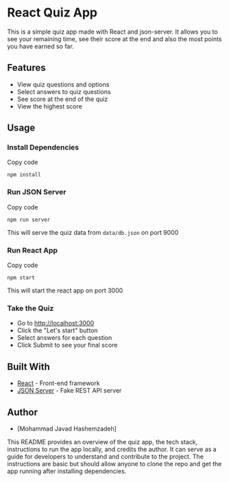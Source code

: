 # React Quiz App

This is a simple quiz app made with React and json-server. It allows you to see your remaining time, see their score at the end and also the most points you have earned so far.

## Features

-   View quiz questions and options
-   Select answers to quiz questions
-   See score at the end of the quiz
-    View the highest score

## Usage

### Install Dependencies

Copy code

`npm install`

### Run JSON Server

Copy code

`npm run server`

This will serve the quiz data from `data/db.json` on port 9000

### Run React App

Copy code

`npm start`

This will start the react app on port 3000

### Take the Quiz

-   Go to  [http://localhost:3000](http://localhost:3000/)
-   Click the "Let's start" button
-   Select answers for each question
-   Click Submit to see your final score

## Built With

-   [React](https://reactjs.org/)  - Front-end framework
-   [JSON Server](https://github.com/typicode/json-server)  - Fake REST API server

## Author

-   [Mohammad Javad Hashemzadeh]

This README provides an overview of the quiz app, the tech stack, instructions to run the app locally, and credits the author. It can serve as a guide for developers to understand and contribute to the project. The instructions are basic but should allow anyone to clone the repo and get the app running after installing dependencies.